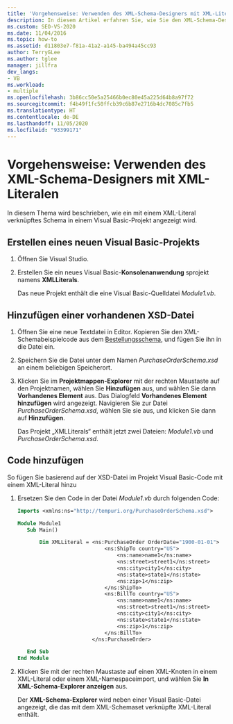 ```yaml
---
title: 'Vorgehensweise: Verwenden des XML-Schema-Designers mit XML-Literalen'
description: In diesem Artikel erfahren Sie, wie Sie den XML-Schema-Designer verwenden, um ein Schema anzuzeigen, das mit einem XML-Literal in einem Visual Basic-Projekt verknüpft ist.
ms.custom: SEO-VS-2020
ms.date: 11/04/2016
ms.topic: how-to
ms.assetid: d11803e7-f81a-41a2-a145-ba494a45cc93
author: TerryGLee
ms.author: tglee
manager: jillfra
dev_langs:
- VB
ms.workload:
- multiple
ms.openlocfilehash: 3b86cc50e5a25466b0ec80e45a225d64b8a97f72
ms.sourcegitcommit: f4b49f1fc50ffcb39c6b87e2716b4dc7085c7fb5
ms.translationtype: HT
ms.contentlocale: de-DE
ms.lasthandoff: 11/05/2020
ms.locfileid: "93399171"
---
```

# <a name="how-to-use-the-xml-schema-designer-with-xml-literals"></a>Vorgehensweise: Verwenden des XML-Schema-Designers mit XML-Literalen

In diesem Thema wird beschrieben, wie ein mit einem XML-Literal verknüpftes Schema in einem Visual Basic-Projekt angezeigt wird.

## <a name="create-a-new-visual-basic-project"></a>Erstellen eines neuen Visual Basic-Projekts

1. Öffnen Sie Visual Studio.

2. Erstellen Sie ein neues Visual Basic-**Konsolenanwendung** sprojekt namens **XMLLiterals**.

     Das neue Projekt enthält die eine Visual Basic-Quelldatei *Module1.vb*.

## <a name="add-an-existing-xsd-file"></a>Hinzufügen einer vorhandenen XSD-Datei

1. Öffnen Sie eine neue Textdatei in Editor. Kopieren Sie den XML-Schemabeispielcode aus dem [Bestellungsschema](../xml-tools/sample-xsd-file-simple-schema.md), und fügen Sie ihn in die Datei ein.

2. Speichern Sie die Datei unter dem Namen *PurchaseOrderSchema.xsd* an einem beliebigen Speicherort.

3. Klicken Sie im **Projektmappen-Explorer** mit der rechten Maustaste auf den Projektnamen, wählen Sie **Hinzufügen** aus, und wählen Sie dann **Vorhandenes Element** aus. Das Dialogfeld **Vorhandenes Element hinzufügen** wird angezeigt. Navigieren Sie zur Datei *PurchaseOrderSchema.xsd*, wählen Sie sie aus, und klicken Sie dann auf **Hinzufügen**.

     Das Projekt „XMLLiterals“ enthält jetzt zwei Dateien: *Module1.vb* und *PurchaseOrderSchema.xsd*.

## <a name="add-code"></a>Code hinzufügen

So fügen Sie basierend auf der XSD-Datei im Projekt Visual Basic-Code mit einem XML-Literal hinzu

1. Ersetzen Sie den Code in der Datei *Module1.vb* durch folgenden Code:

   ```vb
   Imports <xmlns:ns="http://tempuri.org/PurchaseOrderSchema.xsd">

   Module Module1
      Sub Main()

          Dim XMLLiteral = <ns:PurchaseOrder OrderDate="1900-01-01">
                               <ns:ShipTo country="US">
                                   <ns:name>name1</ns:name>
                                   <ns:street>street1</ns:street>
                                   <ns:city>city1</ns:city>
                                   <ns:state>state1</ns:state>
                                   <ns:zip>1</ns:zip>
                               </ns:ShipTo>
                               <ns:BillTo country="US">
                                   <ns:name>name1</ns:name>
                                   <ns:street>street1</ns:street>
                                   <ns:city>city1</ns:city>
                                   <ns:state>state1</ns:state>
                                   <ns:zip>1</ns:zip>
                               </ns:BillTo>
                           </ns:PurchaseOrder>

      End Sub
   End Module
   ```

2. Klicken Sie mit der rechten Maustaste auf einen XML-Knoten in einem XML-Literal oder einem XML-Namespaceimport, und wählen Sie **In XML-Schema-Explorer anzeigen** aus.

   Der **XML-Schema-Explorer** wird neben einer Visual Basic-Datei angezeigt, die das mit dem XML-Schemaset verknüpfte XML-Literal enthält.
